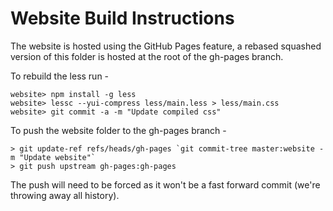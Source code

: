 # Website Build Instructions

The website is hosted using the GitHub Pages feature, a rebased squashed version of this folder is hosted at the root of the gh-pages branch.

To rebuild the less run -
```
website> npm install -g less
website> lessc --yui-compress less/main.less > less/main.css
website> git commit -a -m "Update compiled css"
```

To push the website folder to the gh-pages branch -
```
> git update-ref refs/heads/gh-pages `git commit-tree master:website -m "Update website"`
> git push upstream gh-pages:gh-pages
```

The push will need to be forced as it won't be a fast forward commit (we're throwing away all history).
